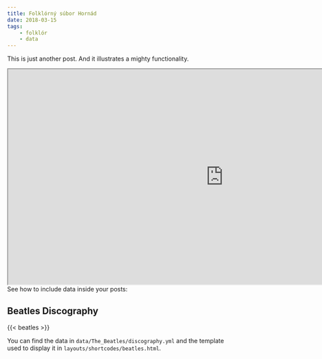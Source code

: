 ```yaml
---
title: Folklórný súbor Hornád
date: 2018-03-15
tags: 
    - folklór
    - data
---
```


This is just another post. And it illustrates a mighty functionality.

<!--more-->
<iframe src="https://www.fshornad.com/" height="500" width="1000"></iframe>
See how to include data inside your posts:

## Beatles Discography

{{< beatles >}}

You can find the data in `data/The_Beatles/discography.yml` and the template used to display it in `layouts/shortcodes/beatles.html`.
